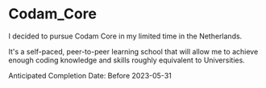 # Codam_Core

I decided to pursue Codam Core in my limited time in the Netherlands. 

It's a self-paced, peer-to-peer learning school that will allow me to achieve enough coding knowledge and skills roughly equivalent to Universities.

Anticipated Completion Date: Before 2023-05-31
